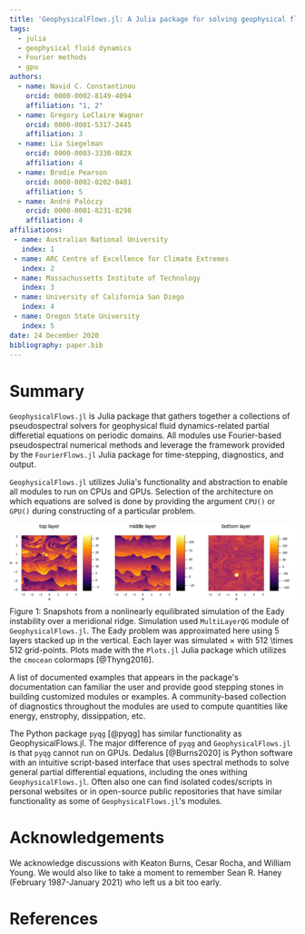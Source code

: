 ```yaml
---
title: 'GeophysicalFlows.jl: A Julia package for solving geophysical fluid dynamics problems in periodic domains on CPUs and GPUs'
tags:
  - julia
  - geophysical fluid dynamics
  - Fourier methods
  - gpu
authors:
  - name: Navid C. Constantinou
    orcid: 0000-0002-8149-4094
    affiliation: "1, 2"
  - name: Gregory LeClaire Wagner
    orcid: 0000-0001-5317-2445
    affiliation: 3
  - name: Lia Siegelman
    orcid: 0000-0003-3330-082X
    affiliation: 4
  - name: Brodie Pearson
    orcid: 0000-0002-0202-0481
    affiliation: 5
  - name: André Palóczy
    orcid: 0000-0001-8231-8298
    affiliation: 4
affiliations:
 - name: Australian National University
   index: 1
 - name: ARC Centre of Excellence for Climate Extremes
   index: 2
 - name: Massachussetts Institute of Technology
   index: 3
 - name: University of California San Diego
   index: 4
 - name: Oregon State University
   index: 5
date: 24 December 2020
bibliography: paper.bib
---
```


<!-- 
# Citations

Citations to entries in paper.bib should be in
[rMarkdown](http://rmarkdown.rstudio.com/authoring_bibliographies_and_citations.html)
format.

If you want to cite a software repository URL (e.g. something on GitHub without a preferred
citation) then you can do it with the example BibTeX entry below for @fidgit.

For a quick reference, the following citation commands can be used:
- `@author:2001`  ->  "Author et al. (2001)"
- `[@author:2001]` -> "(Author et al., 2001)"
- `[@author1:2001; @author2:2001]` -> "(Author1 et al., 2001; Author2 et al., 2002)"

Double dollars make self-standing equations:

$$\Theta(x) = \left\{\begin{array}{l}
0\textrm{ if } x < 0\cr
1\textrm{ else}
\end{array}\right.$$

You can also use plain \LaTeX for equations
\begin{equation}\label{eq:fourier}
\hat f(\omega) = \int_{-\infty}^{\infty} f(x) e^{i\omega x} dx
\end{equation}
and refer to \autoref{eq:fourier} from text.

# Figures

Figures can be included like this:

![Caption for example figure.\label{fig:example}](figure.png)

and referenced from text using \autoref{fig:example}.

-->

# Summary

`GeophysicalFlows.jl` is Julia package that gathers together a collections of pseudospectral 
solvers for geophysical fluid dynamics-related partial differetial equations on periodic 
domains. All modules use Fourier-based pseudospectral numerical methods and leverage the 
framework provided by the `FourierFlows.jl` Julia package for time-stepping, diagnostics, and 
output.

`GeophysicalFlows.jl` utilizes Julia's functionality and abstraction to enable all modules to
run on CPUs and GPUs. Selection of the architecture on which equations are solved is done by 
providing the argument `CPU()` or `GPU()` during constructing of a particular problem.

![Fig. 1](PV_eady_nlayers5.png)
Figure 1: Snapshots from a nonlinearly equilibrated simulation of the Eady instability over a
meridional ridge. Simulation used `MultiLayerQG` module of `GeophysicalFlows.jl`. The Eady 
problem was approximated here using 5 layers stacked up in the vertical. Each layer was 
simulated × with 512 \times 512 grid-points. Plots made with the `Plots.jl` Julia package 
which utilizes the `cmocean` colormaps [@Thyng2016].

A list of documented examples that appears in the package's documentation can familiar the user
and provide good stepping stones in building customized modules or examples. A community-based
collection of diagnostics throughout the modules are used to compute quantities like energy,
enstrophy, dissippation, etc.

The Python package `pyqg` [@pyqg] has similar functionality as GeophysicalFlows.jl. The major 
difference of `pyqg` and `GeophysicalFlows.jl` is that `pyqg` cannot run on GPUs. Dedalus [@Burns2020] 
is Python software with an intuitive script-based interface that uses spectral methods to solve
general partial differential equations, including the ones withing `GeophysicalFlows.jl`. Often 
also one can find isolated codes/scripts in personal websites or in open-source public repositories 
that have similar functionality as some of `GeophysicalFlows.jl`'s modules. 


# Acknowledgements

We acknowledge discussions with Keaton Burns, Cesar Rocha, and William Young. We would also 
like to take a moment to remember Sean R. Haney (February 1987-January 2021) who left us a 
bit too early.

# References
